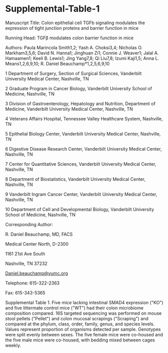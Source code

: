 # Supplemental-Table-1

Manuscript Title: Colon epithelial cell TGFb signaling modulates the expression of tight junction proteins and barrier function in mice

Running Head: TGFβ modulates colon barrier function in mice

Authors: 
Paula Marincola Smith1,2; Yash A. Choksi3,4; Nicholas O. Markham3,5,6; David N. Hanna1; Jinghuan Zi1; Connie J. Weaver1; Jalal A. Hamaamen1; Keeli B. Lewis1; Jing Yang7,8; Qi Liu7,8; Izumi Kaji1,5; Anna L. Means1,2,6,9,10; R. Daniel Beauchamp*1,2,5,6,9,10

1 Department of Surgery, Section of Surgical Sciences, Vanderbilt University Medical Center, Nashville, TN

2 Graduate Program in Cancer Biology, Vanderbilt University School of Medicine, Nashville, TN

3 Division of Gastroenterology, Hepatology and Nutrition, Department of Medicine, Vanderbilt University Medical Center, Nashville, TN

4 Veterans Affairs Hospital, Tennessee Valley Healthcare System, Nashville, TN

5 Epithelial Biology Center, Vanderbilt University Medical Center, Nashville, TN

6 Digestive Disease Research Center, Vanderbilt University Medical Center, Nashville, TN

7 Center for Quantitative Sciences, Vanderbilt University Medical Center, Nashville, TN

8 Department of Biostatistics, Vanderbilt University Medical Center, Nashville, TN

9 Vanderbilt Ingram Cancer Center, Vanderbilt University Medical Center, Nashville, TN

10 Department of Cell and Developmental Biology, Vanderbilt University School of Medicine, Nashville, TN

Corresponding Author: 

R. Daniel Beauchamp, MD, FACS

Medical Center North, D-2300

1161 21st Ave South

Nashville, TN 37232

Daniel.beauchamp@vumc.org

Telephone: 615-322-2363

Fax: 615-343-5365


Supplemental Table 1. Five mice lacking intestinal SMAD4 expression ("KO") and five littermate control mice ("WT") had their colon microbiome composition compared. 16S targeted sequencing was performed on mouse stool pellets ("Pellet") and colon mucosal scrapings ("Scraping") and compared at the phylum, class, order, family, genus, and species levels. Values represent proportion of organisms detected per sample. Genotypes were split evenly between sexes. The five female mice were co-housed and the five male mice were co-housed, with bedding mixed between cages weekly.

